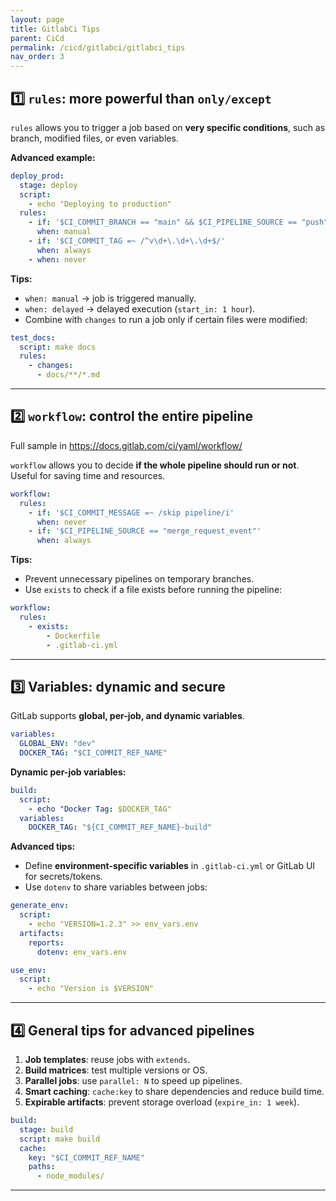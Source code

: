 ```yaml
---
layout: page
title: GitlabCi Tips
parent: CiCd
permalink: /cicd/gitlabci/gitlabci_tips
nav_order: 3
---
```


## 1️⃣ `rules`: more powerful than `only/except`

`rules` allows you to trigger a job based on **very specific conditions**, such as branch, modified files, or even variables.

**Advanced example:**

```yaml
deploy_prod:
  stage: deploy
  script:
    - echo "Deploying to production"
  rules:
    - if: '$CI_COMMIT_BRANCH == "main" && $CI_PIPELINE_SOURCE == "push"'
      when: manual
    - if: '$CI_COMMIT_TAG =~ /^v\d+\.\d+\.\d+$/'
      when: always
    - when: never
```

**Tips:**

* `when: manual` → job is triggered manually.
* `when: delayed` → delayed execution (`start_in: 1 hour`).
* Combine with `changes` to run a job only if certain files were modified:

```yaml
test_docs:
  script: make docs
  rules:
    - changes:
      - docs/**/*.md
```

---

## 2️⃣ `workflow`: control the entire pipeline

Full sample in https://docs.gitlab.com/ci/yaml/workflow/

`workflow` allows you to decide **if the whole pipeline should run or not**. Useful for saving time and resources.

```yaml
workflow:
  rules:
    - if: '$CI_COMMIT_MESSAGE =~ /skip pipeline/i'
      when: never
    - if: '$CI_PIPELINE_SOURCE == "merge_request_event"'
      when: always
```

**Tips:**

* Prevent unnecessary pipelines on temporary branches.
* Use `exists` to check if a file exists before running the pipeline:

```yaml
workflow:
  rules:
    - exists:
        - Dockerfile
        - .gitlab-ci.yml
```

---

## 3️⃣ Variables: dynamic and secure

GitLab supports **global, per-job, and dynamic variables**.

```yaml
variables:
  GLOBAL_ENV: "dev"
  DOCKER_TAG: "$CI_COMMIT_REF_NAME"
```

**Dynamic per-job variables:**

```yaml
build:
  script:
    - echo "Docker Tag: $DOCKER_TAG"
  variables:
    DOCKER_TAG: "${CI_COMMIT_REF_NAME}-build"
```

**Advanced tips:**

* Define **environment-specific variables** in `.gitlab-ci.yml` or GitLab UI for secrets/tokens.
* Use `dotenv` to share variables between jobs:

```yaml
generate_env:
  script:
    - echo "VERSION=1.2.3" >> env_vars.env
  artifacts:
    reports:
      dotenv: env_vars.env

use_env:
  script:
    - echo "Version is $VERSION"
```

---

## 4️⃣ General tips for advanced pipelines

1. **Job templates**: reuse jobs with `extends`.
2. **Build matrices**: test multiple versions or OS.
3. **Parallel jobs**: use `parallel: N` to speed up pipelines.
4. **Smart caching**: `cache:key` to share dependencies and reduce build time.
5. **Expirable artifacts**: prevent storage overload (`expire_in: 1 week`).

```yaml
build:
  stage: build
  script: make build
  cache:
    key: "$CI_COMMIT_REF_NAME"
    paths:
      - node_modules/
```

---

